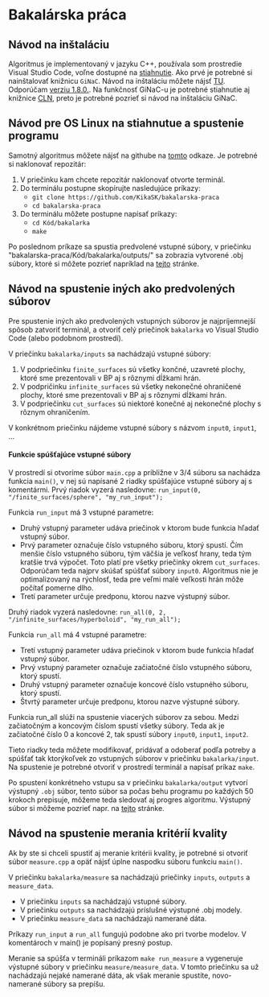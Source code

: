 # Bakalárska práca
## Návod na inštaláciu

Algoritmus je implementovaný v jazyku C++, používala som prostredie Visual Studio Code, 
voľne dostupné na [stiahnutie](https://code.visualstudio.com/).
Ako prvé je potrebné si nainštalovať knižnicu `GiNaC`. Návod na inštaláciu môžete nájsť
[TU](https://www.ginac.de/Download.html). Odporúčam [verziu 1.8.0.](https://www.ginac.de/ginac-1.8.0.tar.bz2). Na funkčnosť GiNaC-u je potrebné stiahnutie aj knižnice [CLN](https://www.ginac.de/CLN/), preto je potrebné pozrieť si návod na inštaláciu GiNaC.

## Návod pre OS Linux na stiahnutue a spustenie programu

Samotný algoritmus môžete nájsť na githube na [tomto](https://github.com/KikaSK/bakalarska-praca/tree/refactor) odkaze. Je potrebné si naklonovať repozitár:

1. V priečinku kam chcete repozitár naklonovať otvorte terminál.
2. Do terminálu postupne skopírujte nasledujúce príkazy:
    - `git clone https://github.com/KikaSK/bakalarska-praca`
    - `cd bakalarska-praca`
3. Do terminálu môžete postupne napísať príkazy:
    - `cd Kód/bakalarka`
    - `make`

Po poslednom príkaze sa spustia predvolené vstupné súbory, 
v priečinku "bakalarska-praca/Kód/bakalarka/outputs/" sa zobrazia vytvorené .obj súbory, ktoré si môžete pozrieť napríklad na [tejto](https://3dviewer.net/) stránke.

## Návod na spustenie iných ako predvolených súborov

Pre spustenie iných ako predvolených vstupných súborov je najpríjemnejší spôsob zatvoriť terminál, a otvoriť celý priečinok `bakalarka` vo Visual Studio Code (alebo podobnom prostredí).

V priečinku `bakalarka/inputs` sa nachádzajú vstupné súbory:
1. V podpriečinku `finite_surfaces` sú všetky končné, uzavreté plochy, ktoré sme prezentovali v BP aj s rôznymi dĺžkami hrán.
2. V podpričinku `infinite_surfaces` sú všetky nekonečné ohraničené plochy, ktoré sme prezentovali v BP aj s rôznymi dĺžkami hrán.
3. V podpriečinku `cut_surfaces` sú niektoré konečné aj nekonečné plochy s rôznym ohraničením.

V konkrétnom priečinku nájdeme vstupné súbory s názvom `input0`, `input1`, ...

#### Funkcie spúšťajúce vstupné súbory

V prostredí si otvoríme súbor `main.cpp` a približne v 3/4 súboru sa nachádza funkcia `main()`, v nej sú 
napísané 2 riadky spúšťajúce vstupné súbory aj s komentármi.
Prvý riadok vyzerá nasledovne:
    `run_input(0, "/finite_surfaces/sphere", "my_run_input");`

Funkcia `run_input` má 3 vstupné parametre:
- Druhý vstupný parameter udáva priečinok v ktorom bude funkcia hľadať vstupný súbor.
- Prvý parameter označuje číslo vstupného súboru, ktorý spustí. Čím menšie číslo vstupného súboru, tým väčšia je veľkosť hrany, teda tým kratšie trvá výpočet. Toto platí pre všetky priečinky okrem `cut_surfaces`. Odporúčam teda najprv skúšať spúšťať súbory `input0`. Algoritmus nie je optimalizovaný na rýchlosť, teda pre veľmi malé veľkosti hrán môže počítať pomerne dlho. 
- Tretí parameter určuje predponu, ktorou nazve výstupný súbor.

Druhý riadok vyzerá nasledovne:
    `run_all(0, 2, "/infinite_surfaces/hyperboloid", "my_run_all");`

Funkcia `run_all` má 4 vstupné parametre:
- Tretí vstupný parameter udáva priečinok v ktorom bude funkcia hľadať vstupný súbor.
- Prvý vstupný parameter označuje začiatočné číslo vstupného súboru, ktorý spustí. 
- Druhý vstupný parameter označuje koncové číslo vstupného súboru, ktorý spustí.
- Štvrtý parameter určuje predponu, ktorou nazve výstupné súbory.

Funkcia run_all slúži na spustenie viacerých súborov za sebou. Medzi začiatočným a koncovým 
číslom spustí všetky súbory. Teda ak je začiatočné číslo 0 a koncové 2, tak spustí súbory
`input0`, `input1`, `input2`.

Tieto riadky teda môžete modifikovať, pridávať a odoberať podľa potreby a spúšťať tak ktorýkoľvek zo vstupných súborov v priečinku `bakalarka/input`. Na spustenie je potrebné otvoriť v prostredí terminál a napísať príkaz `make`.

Po spustení konkrétneho vstupu sa v priečinku `bakalarka/output` vytvorí výstupný `.obj` súbor,
tento súbor sa počas behu programu po každých 50 krokoch prepisuje, môžeme teda sledovať aj
progres algoritmu. Výstupný súbor si môžeme pozrieť napr. na [tejto](https://3dviewer.net/) stránke.

## Návod na spustenie merania kritérií kvality

Ak by ste si chceli spustiť aj meranie kritérii kvality, je potrebné si otvoriť súbor
`measure.cpp` a opäť nájsť úplne naspodku súboru funkciu `main()`.

V priečinku `bakalarka/measure` sa nachádzajú priečinky `inputs`, `outputs`
a `measure_data`. 
- V priečinku `inputs` sa nachádzajú vstupné súbory.
- V priečinku `outputs` sa nachádzajú príslušné výstupné .obj modely.
- V priečinku `measure_data` sa nachádzajú namerané dáta.

Príkazy `run_input` a `run_all` fungujú podobne ako pri tvorbe modelov. V komentároch v main() 
je popísaný presný postup.

Meranie sa spúšťa v termináli príkazom `make run_measure` a vygeneruje výstupné súbory v priečinku `measure/measure_data`. V tomto priečinku sa už nachádzajú nejaké namerané dáta, ak však meranie spustíte, novo-namerané súbory sa prepíšu.
